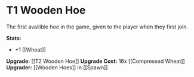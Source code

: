 # T1 Wooden Hoe
The first availible hoe in the game, given to the player when they first join.

**Stats:**
+ +1 [[Wheat]]

**Upgrade:** [[T2 Wooden Hoe]]
**Upgrade Cost:** 16x [[Compressed Wheat]]
**Upgrader:** [[Wooden Hoes]] in [[Spawn]]